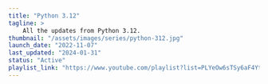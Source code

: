 ```yaml
---
title: "Python 3.12"
tagline: >
    All the updates from Python 3.12.
thumbnail: "/assets/images/series/python-312.jpg"
launch_date: "2022-11-07"
last_updated: "2024-01-31"
status: "Active"
playlist_link: "https://www.youtube.com/playlist?list=PLYeOw6sTSy6aF4YtO8xHRHwYxhJ0Mli5u"
---
```

